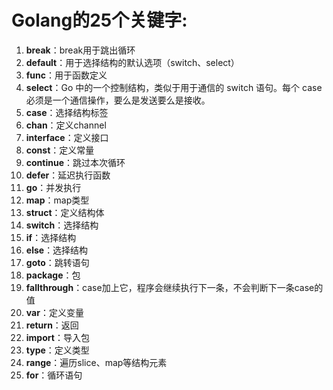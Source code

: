 # Golang的25个关键字:
1. **break**：break用于跳出循环
2. **default**：用于选择结构的默认选项（switch、select）
3. **func**：用于函数定义
4. **select**：Go 中的一个控制结构，类似于用于通信的 switch 语句。每个 case 必须是一个通信操作，要么是发送要么是接收。
5. **case**：选择结构标签
6. **chan**：定义channel
7. **interface**：定义接口
8. **const**：定义常量
9. **continue**：跳过本次循环
10. **defer**：延迟执行函数
11. **go**：并发执行
12. **map**：map类型
13. **struct**：定义结构体
14. **switch**：选择结构
15. **if**：选择结构
16. **else**：选择结构
17. **goto**：跳转语句
18. **package**：包
19. **fallthrough**：case加上它，程序会继续执行下一条，不会判断下一条case的值
20. **var**：定义变量
21. **return**：返回
22. **import**：导入包
23. **type**：定义类型
24. **range**：遍历slice、map等结构元素
25. **for**：循环语句
